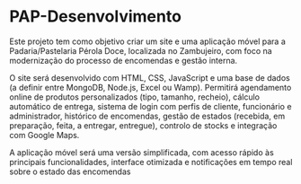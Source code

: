 # PAP-Desenvolvimento
Este projeto tem como objetivo criar um site e uma aplicação móvel para a Padaria/Pastelaria Pérola Doce, localizada no Zambujeiro, com foco na modernização do processo de encomendas e gestão interna.

O site será desenvolvido com HTML, CSS, JavaScript e uma base de dados (a definir entre MongoDB, Node.js, Excel ou Wamp). Permitirá agendamento online de produtos personalizados (tipo, tamanho, recheio), cálculo automático de entrega, sistema de login com perfis de cliente, funcionário e administrador, histórico de encomendas, gestão de estados (recebida, em preparação, feita, a entregar, entregue), controlo de stocks e integração com Google Maps.

A aplicação móvel será uma versão simplificada, com acesso rápido às principais funcionalidades, interface otimizada e notificações em tempo real sobre o estado das encomendas
